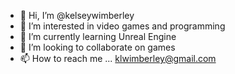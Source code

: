 - 👋 Hi, I’m @kelseywimberley
- 👀 I’m interested in video games and programming
- 🌱 I’m currently learning Unreal Engine
- 💞️ I’m looking to collaborate on games
- 📫 How to reach me ... klwimberley@gmail.com

<!---
kelseywimberley/kelseywimberley is a ✨ special ✨ repository because its `README.md` (this file) appears on your GitHub profile.
You can click the Preview link to take a look at your changes.
--->
